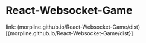 # React-Websocket-Game

link: (morpline.github.io/React-Websocket-Game/dist)[{morpline.github.io/React-Websocket-Game/dist}]
